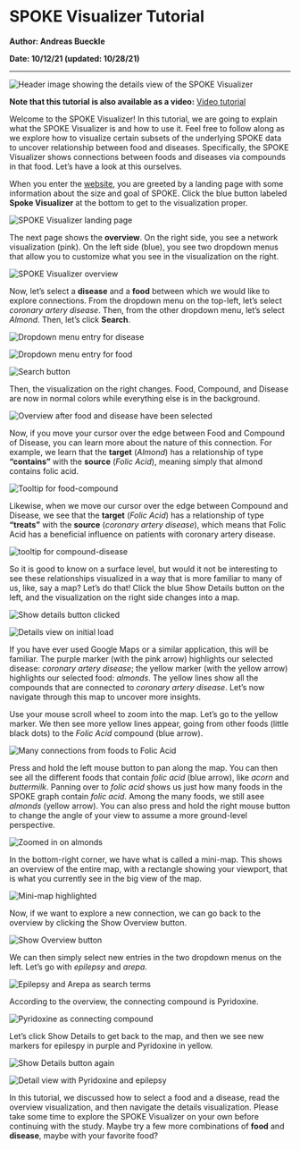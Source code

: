 # SPOKE Visualizer Tutorial

**Author: Andreas Bueckle**

**Date: 10/12/21 (updated: 10/28/21)**

---

![Header image showing the details view of the SPOKE Visualizer](images/header.jpg)

**Note that this tutorial is also available as a video:** 
[Video tutorial](https://iu.mediaspace.kaltura.com/media/t/1_beocenb3)

Welcome to the SPOKE Visualizer! In this tutorial, we are going to explain what the SPOKE Visualizer is and how to use it. Feel free to follow along as we explore how to visualize certain subsets of the underlying SPOKE data to uncover relationship between food and diseases. Specifically, the SPOKE Visualizer shows connections between foods and diseases via compounds in that food. Let’s have a look at this ourselves.  

When you enter the [website](https://cns-iu.github.io/spoke-vis/home), you are greeted by a landing page with some information about the size and goal of SPOKE. Click the blue button labeled **Spoke Visualizer** at the bottom to get to the visualization proper. 

![SPOKE Visualizer landing page](images/landing_page.jpg)

The next page shows the **overview**. On the right side, you see a network visualization (pink). On the left side (blue), you see two dropdown menus that allow you to customize what you see in the visualization on the right. 

![SPOKE Visualizer overview](images/overview_blank.jpg)

Now, let’s select a **disease** and a **food** between which we would like to explore connections. From the dropdown menu on the top-left, let’s select *coronary artery disease*. Then, from the other dropdown menu, let’s select *Almond*. Then, let’s click **Search**. 

![Dropdown menu entry for disease](images/drop_disease.jpg)

![Dropdown menu entry for food](images/drop_food.jpg)

![Search button](images/search.jpg)

Then, the visualization on the right changes. Food, Compound, and Disease are now in normal colors while everything else is in the background. 

![Overview after food and disease have been selected](images/greyed_out.jpg)

Now, if you move your cursor over the edge between Food and Compound of Disease, you can learn more about the nature of this connection. For example, we learn that the **target** (*Almond*) has a relationship of type **“contains”** with the **source** (*Folic Acid*), meaning simply that almond contains folic acid. 

![Tooltip for food-compound](images/tooltip_food.jpg)

Likewise, when we move our cursor over the edge between Compound and Disease, we see that the **target** (*Folic Acid*) has a relationship of type **“treats”** with the **source** (*coronary artery disease*), which means that Folic Acid has a beneficial influence on patients with coronary artery disease. 

![tooltip for compound-disease](images/tooltip_disease.jpg)

So it is good to know on a surface level, but would it not be interesting to see these relationships visualized in a way that is more familiar to many of us, like, say a map? Let’s do that! Click the blue Show Details button on the left, and the visualization on the right side changes into a map. 

![Show details button clicked](images/show_details.jpg)

![Details view on initial load](images/map.jpg)

If you have ever used Google Maps or a similar application, this will be familiar. The purple marker (with the pink arrow) highlights our selected disease: *coronary artery disease*; the yellow marker (with the yellow arrow) highlights our selected food: *almonds*. The yellow lines show all the compounds that are connected to *coronary artery disease*. Let’s now navigate through this map to uncover more insights. 

Use your mouse scroll wheel to zoom into the map. Let’s go to the yellow marker. We then see more yellow lines appear, going from other foods (little black dots) to the *Folic Acid* compound (blue arrow). 

![Many connections from foods to Folic Acid](images/connections.jpg)

Press and hold the left mouse button to pan along the map. You can then see all the different foods that contain *folic acid* (blue arrow), like *acorn* and *buttermilk*. Panning over to  *folic acid* shows us just how many foods in the SPOKE graph contain *folic acid*. Among the many foods, we still asee *almonds* (yellow arrow). You can also press and hold the right mouse button to change the angle of your view to assume a more ground-level perspective.

![Zoomed in on almonds](images/zoomed_in.jpg)

In the bottom-right corner, we have what is called a mini-map. This shows an overview of the entire map, with a rectangle showing your viewport, that is what you currently see in the big view of the map. 

![Mini-map highlighted](images/mini-map.jpg)

Now, if we want to explore a new connection, we can go back to the overview by clicking the Show Overview button. 

![Show Overview button](images/back_to_show_overview.jpg)

We can then simply select new entries in the two dropdown menus on the left. Let’s go with *epilepsy* and *arepa*. 

![Epilepsy and Arepa as search terms](images/epilepsy-arepa.jpg)

According to the overview, the connecting compound is Pyridoxine. 

![Pyridoxine as connecting compound](images/pyridoxine.jpg)

Let’s click Show Details to get back to the map, and then we see new markers for epilespy in purple and Pyridoxine in yellow. 

![Show Details button again](images/show_details_again.jpg)

![Detail view with Pyridoxine and epilepsy](images/details_again.jpg)

In this tutorial, we discussed how to select a food and a disease, read the overview visualization, and then navigate the details visualization. Please take some time to explore the SPOKE Visualizer on your own before continuing with the study. Maybe try a few more combinations of **food** and **disease**, maybe with your favorite food? 

